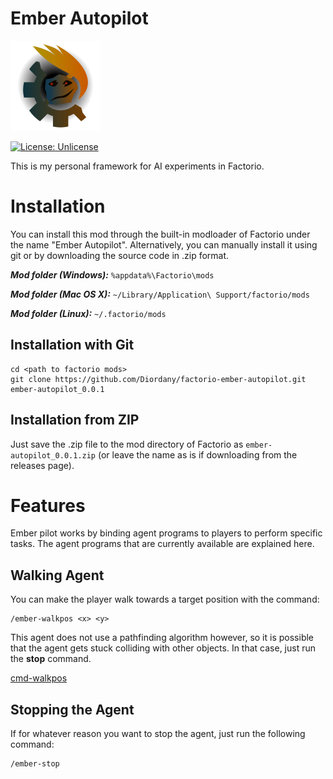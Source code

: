 # Ember Autopilot

![thumbnail](thumbnail.png)

[![License: Unlicense](https://img.shields.io/badge/license-Unlicense-blue.svg)](http://unlicense.org/)

This is my personal framework for AI experiments in Factorio.

# Installation

You can install this mod through the built-in modloader of Factorio under the name "Ember Autopilot". Alternatively, you can manually install it using git or by downloading the source code in .zip format.

***Mod folder (Windows):*** `%appdata%\Factorio\mods`

***Mod folder (Mac OS X):*** `~/Library/Application\ Support/factorio/mods`

***Mod folder (Linux):*** `~/.factorio/mods`

## Installation with Git

```
cd <path to factorio mods>
git clone https://github.com/Diordany/factorio-ember-autopilot.git ember-autopilot_0.0.1
```

## Installation from ZIP

Just save the .zip file to the mod directory of Factorio as `ember-autopilot_0.0.1.zip` (or leave the name as is if downloading from the releases page).

# Features

Ember pilot works by binding agent programs to players to perform specific tasks. The agent programs that are currently available are explained here.

## Walking Agent

You can make the player walk towards a target position with the command:

```
/ember-walkpos <x> <y>
```

This agent does not use a pathfinding algorithm however, so it is possible that the agent gets stuck colliding with other objects. In that case, just run the **stop** command.

[cmd-walkpos](https://github.com/Diordany/factorio-ember-autopilot/assets/54911023/dbbb233f-3038-4a63-bcfc-60cab858f53f)

## Stopping the Agent

If for whatever reason you want to stop the agent, just run the following command:

```
/ember-stop
```